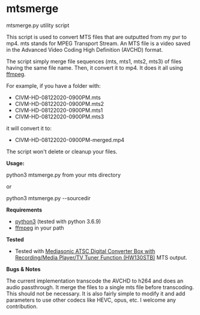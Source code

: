 # mtsmerge

mtsmerge.py utility script

This script is used to convert MTS files that are outputted from my pvr to mp4. mts stands for MPEG Transport Stream. An MTS file is a video saved in the Advanced Video Coding High Definition (AVCHD) format.

The script simply merge file sequences (mts, mts1, mts2, mts3) of files having the same file name. Then, it convert it to mp4. It does it all using [ffmpeg](https://ffmpeg.org/). 

For example, if you have a folder with:

* CIVM-HD-08122020-0900PM.mts   
* CIVM-HD-08122020-0900PM.mts2
* CIVM-HD-08122020-0900PM.mts1 
* CIVM-HD-08122020-0900PM.mts3

it will convert it to:
* CIVM-HD-08122020-0900PM-merged.mp4

The script won't delete or cleanup your files.

**Usage:**

python3 mtsmerge.py from your mts directory

or

python3 mtsmerge.py --sourcedir <media folder> 

**Requirements**
* [python3](https://www.python.org/) (tested with python 3.6.9)
* [ffmpeg](https://ffmpeg.org/) in your path

**Tested**
* Tested with [Mediasonic ATSC Digital Converter Box with Recording/Media Player/TV Tuner Function (HW130STB)](https://www.amazon.ca/-/fr/gp/product/B01EW098XS/ref=ppx_yo_dt_b_search_asin_title?ie=UTF8&psc=1) MTS output.

**Bugs & Notes**

The current implementation transcode the AVCHD to h264 and does an audio passthrough. It merge the files to a single mts file before transcoding. This should not be necessary. It is also fairly simple to modify it and add parameters to use other codecs like HEVC, opus, etc. I welcome any contribution. 


